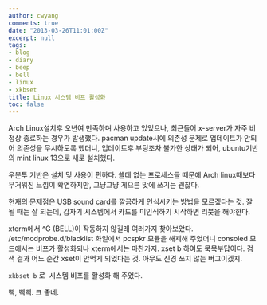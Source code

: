 ```yaml
---
author: cwyang
comments: true
date: "2013-03-26T11:01:00Z"
excerpt: null
tags:
- blog
- diary
- beep
- bell
- linux
- xkbset
title: Linux 시스템 비프 활성화
toc: false
---
```

Arch Linux설치후 오년여 만족하며 사용하고 있었으나, 최근들어 x-server가 자주 비정상 종료하는 경우가 발생했다. pacman update시에 의존성 문제로 업데이트가 안되어 의존성을 무시하도록 했더니, 업데이트후 부팅조차 불가한 상태가 되어, ubuntu기반의 mint linux 13으로 새로 설치했다. 

우분투 기반은 설치 및 사용이 편하다. 쓸데 없는 프로세스들 때문에 Arch linux때보다 무거워진 느낌이 확연하지만, 그냥그냥 게으른 맛에 쓰기는 괜찮다.

현재의 문제점은 USB sound card를 깔끔하게 인식시키는 방법을 모르겠다는 것. 잘 될 때는 잘 되는데, 갑자기 시스템에서 카드를 미인식하기 시작하면 리붓을 해야한다.

xterm에서 ^G (BELL)이 작동하지 않길래 여러가지 찾아보았다. /etc/modprobe.d/blacklist 화일에서 pcspkr 모듈을 해제해 주었더니 consoled 모드에서는 비프가 활성화되나 xterm에서는 마찬가지. xset b 하여도 묵묵부답이다. 검색 결과 어느 순간 xset이 안먹게 되었다는 것. 아무도 신경 쓰지 않는 버그이겠지.

`xkbset b` 로  시스템 비프를 활성화 해 주었다. 

삑, 삑삑. 크 좋네.
